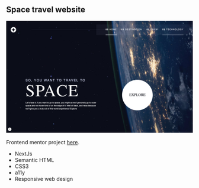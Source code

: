 ## Space travel website

![Image of space travel website](./space-travel.png)

Frontend mentor project [here](https://www.frontendmentor.io/challenges/space-tourism-multipage-website-gRWj1URZ3).

- NextJs
- Semantic HTML
- CSS3
- a11y
- Responsive web design
